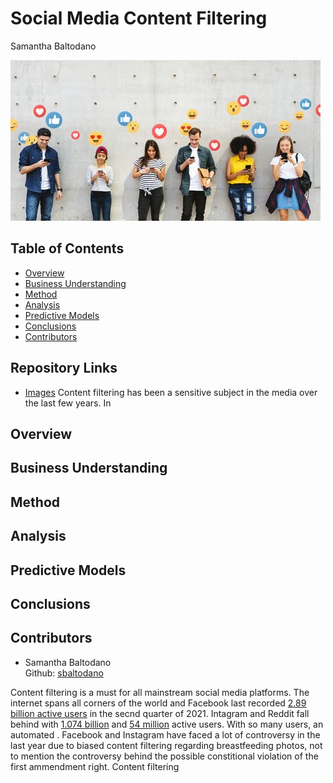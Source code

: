 # Social Media Content Filtering
Samantha Baltodano

![alt text](file-20210604-23-e0is4c.jpeg)


## Table of Contents
* [Overview](#overview)
* [Business Understanding](#business-understanding)
* [Method](#method)
* [Analysis](#analysis)
* [Predictive Models](#predictive-models)
* [Conclusions](#conclusions)
* [Contributors](#contributors)


## Repository Links
* [Images](/Visuals)
Content filtering has been a sensitive subject in the media over the last few years. In 

## Overview

## Business Understanding

## Method

## Analysis

## Predictive Models

## Conclusions


## Contributors
- Samantha Baltodano <br>
    Github: [sbaltodano](https://github.com/sbaltodano)<br>
    
    
Content filtering is a must for all mainstream social media platforms. The internet spans all corners of the world and Facebook last recorded [2.89 billion active users](https://www.statista.com/statistics/264810/number-of-monthly-active-facebook-users-worldwide/) in the secnd quarter of 2021. Intagram and Reddit fall behind with [1.074 billion](https://www.omnicoreagency.com/instagram-statistics/) and [54 million](https://www.oberlo.com/blog/reddit-statistics) active users. With so many users, an automated . Facebook and Instagram have faced a lot of controversy in the last year due to biased content filtering regarding breastfeeding photos, not to mention the controversy behind the possible constitional violation of the first ammendment right. Content filtering 
